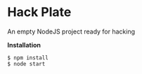 Hack Plate
==========

An empty NodeJS project ready for hacking

**Installation**

	$ npm install
	$ node start
